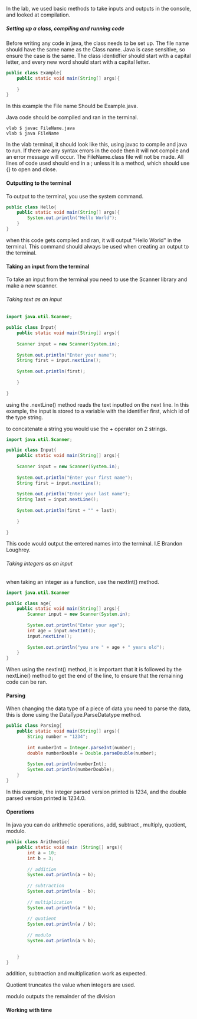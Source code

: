 In the lab, we used basic methods to take inputs and outputs in the console, and looked at compilation. 

##### Setting up a class, compiling and running code
Before writing any code in java, the class needs to be set up. The file name should have the same name as the Class name. Java is case sensitive, so ensure the case is the same. The class identidfier should start with a capital letter, and every new word should start with a capital letter. 

```java 
public class Example{
	public static void main(String[] args){
	
	}
}
```

In this example the File name Should be Example.java. 

Java code should be compiled and ran in the terminal. 
```
vlab $ javac FileName.java
vlab $ java FileName
```
In the vlab terminal, it should look like this, using javac to compile and java to run.
If there are any syntax errors in the code then it will not compile and an error message will occur. The FileName.class file will not be made.
All lines of code used should end in a ; unless it is a method, which should use {} to open and close.

#### Outputting to the terminal 
To output to the terminal, you use the system command. 
```java
public class Hello{
	public static void main(String[] args){
		System.out.println("Hello World");
	}
}
```
when this code gets compiled and ran, it will output "Hello World" in the terminal. This command should always be used when creating an output to the terminal. 

#### Taking an input from the terminal
To take an input from the terminal you need to use the Scanner library and make a new scanner. 
###### Taking text as an input

``` java 
import java.util.Scanner;

public class Input{
	public static void main(String[] args){
	
	Scanner input = new Scanner(System.in);
	
	System.out.println("Enter your name"); 
	String first = input.nextLine();
	
	System.out.println(first); 
	
	}
	
}
```

using the .nextLine() method reads the text inputted on the next line. In this example, the input is stored to a variable with the identifier first, which id of the type string. 

to concatenate a string you would use the + operator on 2 strings. 


```java
import java.util.Scanner;

public class Input{
	public static void main(String[] args){
	
	Scanner input = new Scanner(System.in);
	
	System.out.println("Enter your first name"); 
	String first = input.nextLine();
	
	System.out.println("Enter your last name"); 
	String last = input.nextLine();
	
	System.out.println(first + "" + last); 
	
	}
	
}
```
This code would output the entered names into the terminal. I.E Brandon Loughrey. 

###### Taking integers as an input

when taking an integer as a function, use the nextInt() method. 
``` java 
import java.util.Scanner

public class age{
	public static void main(String[] args){
		Scanner input = new Scanner(System.in);
		
		System.out.println("Enter your age");
		int age = input.nextInt();
		input.nextLine();
		
		System.out.println("you are " + age + " years old");
	}
}
```

When using the nextInt() method, it is important that it is followed by the nextLine() method to get the end of the line, to ensure that the remaining code can be ran. 

#### Parsing
When changing the data type of a piece of data you need to parse the data,  this is done using the DataType.ParseDatatype method. 

```java 
public class Parsing{
	public static void main(String[] args){
		String number = "1234"; 
		
		int numberInt = Integer.parseInt(number); 
		double numberDouble = Double.parseDouble(number);
		
		System.out.println(numberInt);
		System.out.println(numberDouble);
	}
}
```

In this example, the integer parsed version printed is 1234, and the double parsed version printed is 1234.0. 

#### Operations
In java you can do arithmetic operations, add, subtract , multiply, quotient, modulo.
``` java 
public class Arithmetic{
	public static void main (String[] args){
		int a = 10;
		int b = 3;
		
		// addition 
		System.out.println(a + b);
		
		// subtraction
		System.out.println(a - b);
		
		// multiplication
		System.out.println(a * b);
		
		// quotient
		System.out.println(a / b);
		
		// modulo
		System.out.println(a % b);		

		
	}
}
```

addition, subtraction and multiplication work as expected. 

Quotient truncates the value when integers are used. 

modulo outputs the remainder of the division

#### Working with time

